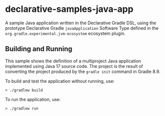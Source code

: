 # declarative-samples-java-app
A sample Java application written in the Declarative Gradle DSL, using the prototype Declarative Gradle `javaApplication` Software Type defined in the `org.gradle.experimental.jvm-ecosystem` ecosystem plugin.

## Building and Running

This sample shows the definition of a multiproject Java application implemented using Java 17 source code.
The project is the result of converting the project produced by the `gradle init` command in Gradle 8.9.

To build and test the application without running, use:

```shell
> ./gradlew build
```

To run the application, use:

```shell
> ./gradlew run
```
